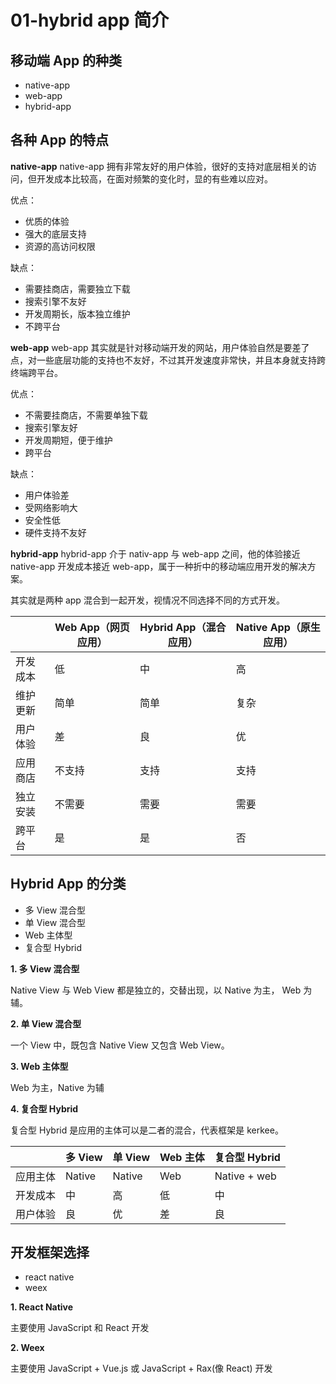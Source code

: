 # 01-hybrid app 简介

## 移动端 App 的种类

- native-app
- web-app
- hybrid-app

## 各种 App 的特点

**native-app**
native-app 拥有非常友好的用户体验，很好的支持对底层相关的访问，但开发成本比较高，在面对频繁的变化时，显的有些难以应对。

优点：

- 优质的体验
- 强大的底层支持
- 资源的高访问权限

缺点：

- 需要挂商店，需要独立下载
- 搜索引擎不友好
- 开发周期长，版本独立维护
- 不跨平台

**web-app**
web-app 其实就是针对移动端开发的网站，用户体验自然是要差了点，对一些底层功能的支持也不友好，不过其开发速度非常快，并且本身就支持跨终端跨平台。

优点：

- 不需要挂商店，不需要单独下载
- 搜索引擎友好
- 开发周期短，便于维护
- 跨平台

缺点：

- 用户体验差
- 受网络影响大
- 安全性低
- 硬件支持不友好

**hybrid-app**
hybrid-app 介于 nativ-app 与 web-app 之间，他的体验接近 native-app 开发成本接近 web-app，属于一种折中的移动端应用开发的解决方案。

其实就是两种 app 混合到一起开发，视情况不同选择不同的方式开发。

|          | Web App（网页应用） | Hybrid App（混合应用） | Native App（原生应用） |
| -------- | ------------------- | ---------------------- | ---------------------- |
| 开发成本 | 低                  | 中                     | 高                     |
| 维护更新 | 简单                | 简单                   | 复杂                   |
| 用户体验 | 差                  | 良                     | 优                     |
| 应用商店 | 不支持              | 支持                   | 支持                   |
| 独立安装 | 不需要              | 需要                   | 需要                   |
| 跨平台   | 是                  | 是                     | 否                     |

## Hybrid App 的分类

- 多 View 混合型
- 单 View 混合型
- Web 主体型
- 复合型 Hybrid

**1. 多 View 混合型**

Native View 与 Web View 都是独立的，交替出现，以 Native 为主， Web 为辅。

**2. 单 View 混合型**

一个 View 中，既包含 Native View 又包含 Web View。

**3. Web 主体型**

Web 为主，Native 为辅

**4. 复合型 Hybrid**

复合型 Hybrid 是应用的主体可以是二者的混合，代表框架是 kerkee。

|          | 多 View | 单 View | Web 主体 | 复合型 Hybrid |
| -------- | ------- | ------- | -------- | ------------- |
| 应用主体 | Native  | Native  | Web      | Native + web  |
| 开发成本 | 中      | 高      | 低       | 中            |
| 用户体验 | 良      | 优      | 差       | 良            |

## 开发框架选择

- react native
- weex

**1. React Native**

主要使用 JavaScript 和 React 开发

**2. Weex**

主要使用 JavaScript + Vue.js 或 JavaScript + Rax(像 React) 开发
